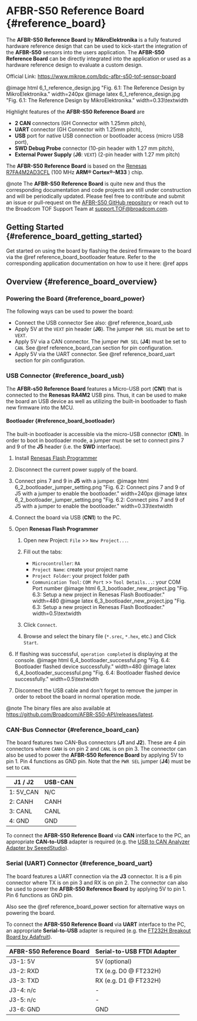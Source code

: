 # AFBR-S50 Reference Board {#reference_board}

The **AFBR-S50 Reference Board** by **MikroElektronika** is a fully featured
hardware reference design that can be used to kick-start the integration of the
**AFBR-S50** sensors into the users application. The **AFBR-S50 Reference
Board** can be directly integrated into the application or used as a hardware
reference design to evaluate a custom design.

Official Link: https://www.mikroe.com/bdc-afbr-s50-tof-sensor-board

@image html 6_1_reference_design.jpg "Fig. 6.1: The Reference Design by MikroElektronika." width=240px
@image latex 6_1_reference_design.jpg "Fig. 6.1: The Reference Design by MikroElektronika." width=0.33\textwidth

Highlight features of the **AFBR-S50 Reference Board** are

-   **2 CAN** connectors (GH Connector with 1.25mm pitch),
-   **UART** connector (GH Connector with 1.25mm pitch),
-   **USB** port for native USB connection or bootloader access (micro USB port),
-   **SWD Debug Probe** connector (10-pin header with 1.27 mm pitch),
-   **External Power Supply** (**J6**: `VEXT`) (2-pin header with 1.27 mm pitch)

The **AFBR-S50 Reference Board** is based on the
[Renesas R7FA4M2AD3CFL](https://www.renesas.com/us/en/products/microcontrollers-microprocessors/ra-cortex-m-mcus/ra4m2-100mhz-arm-cortex-m33-trustzone-high-integration-lowest-active-power-consumption)
(100 MHz **ARM® Cortex®-M33** ) chip.

@note The **AFBR-S50 Reference Board** is quite new and thus the corresponding
documentation and code projects are still under construction and will be
periodically updated. Please feel free to contribute and submit an issue or
pull-request on the
[AFBR-S50 GitHub repository](https://github.com/Broadcom/AFBR-S50-API) or reach
out to the Broadcom TOF Support Team at [support.TOF@broadcom.com](mailto:support.TOF@broadcom.com).

## Getting Started {#reference_board_getting_started}

Get started on using the board by flashing the desired firmware to the board
via the @ref reference_board_bootloader feature. Refer to the corresponding
application documentation on how to use it here: @ref apps

## Overview {#reference_board_overview}

### Powering the Board {#reference_board_power}

The following ways can be used to power the board:

-   Connect the USB connector See also: @ref reference_board_usb
-   Apply 5V at the `VEXT` pin header (**J6**). The jumper `PWR SEL` must be set
    to `VEXT`.
-   Apply 5V via a CAN connector. The jumper `PWR SEL` (**J4**) must be set to
    `CAN`. See @ref reference_board_can section for pin configuration.
-   Apply 5V via the UART connector. See @ref reference_board_uart section for
    pin configuration.

### USB Connector {#reference_board_usb}

The **AFBR-s50 Reference Board** features a Micro-USB port (**CN1**) that is
connected to the **Renesas RA4M2** USB pins. Thus, it can be used to make the
board an USB device as well as utilizing the built-in bootloader to flash new
firmware into the MCU.

#### Bootloader {#reference_board_bootloader}

The built-in bootloader is accessible via the micro-USB connector (**CN1**). In
order to boot in bootloader mode, a jumper must be set to connect pins 7 and 9
of the **J5** header (i.e. the **SWD** interface).

1.  Install
    [Renesas Flash Programmer](https://www.renesas.com/us/en/software-tool/renesas-flash-programmer-programming-gui)

2.  Disconnect the current power supply of the board.

3.  Connect pins 7 and 9 in **J5** with a jumper.
    @image html 6_2_bootloader_jumper_setting.png "Fig. 6.2: Connect pins 7 and 9 of J5 with a jumper to enable the bootloader." width=240px
    @image latex 6_2_bootloader_jumper_setting.png "Fig. 6.2: Connect pins 7 and 9 of J5 with a jumper to enable the bootloader." width=0.33\textwidth

4.  Connect the board via USB (**CN1**) to the PC.

5.  Open **Renesas Flash Programmer**

    1. Open new Project: `File` >> `New Project...`.
    2. Fill out the tabs:
        -   `Microcontroller`: `RA`
        -   `Project Name`: create your project name
        -   `Project Folder`: your project folder path
        -   `Communication Tool`: `COM Port` >> `Tool Details...`: your COM Port number
        @image html 6_3_bootloader_new_project.jpg "Fig. 6.3: Setup a new project in Renesas Flash Bootloader." width=480
        @image latex 6_3_bootloader_new_project.jpg "Fig. 6.3: Setup a new project in Renesas Flash Bootloader." width=0.5\textwidth

    3. Click `Connect`.
    4. Browse and select the binary file (`*.srec`, `*.hex`, etc.) and Click `Start`.

6.  If flashing was successful, `operation completed` is displaying at the
    console.
    @image html 6_4_bootloader_successful.png "Fig. 6.4: Bootloader flashed device successfully." width=480
    @image latex 6_4_bootloader_successful.png "Fig. 6.4: Bootloader flashed device successfully." width=0.5\textwidth

7.  Disconnect the USB cable and don't forget to remove the jumper in order to
    reboot the board in normal operation mode.

@note The binary files are also available at
https://github.com/Broadcom/AFBR-S50-API/releases/latest.

### CAN-Bus Connector {#reference_board_can}

The board features two CAN-Bus connectors (**J1** and **J2**). These are 4 pin
connectors where `CANH` is on pin 2 and `CANL` is on pin 3. The connector can
also be used to power the **AFBR-S50 Reference Board** by applying 5V to pin 1.
Pin 4 functions as GND pin. Note that the `PWR SEL` jumper (**J4**) must be set
to `CAN`.

| J1 / J2   | USB-CAN |
| --------- | ------- |
| 1: 5V_CAN | N/C     |
| 2: CANH   | CANH    |
| 3: CANL   | CANL    |
| 4: GND    | GND     |

To connect the **AFBR-S50 Reference Board** via **CAN** interface to the PC, an
appropriate **CAN-to-USB** adapter is required (e.g. the
[USB to CAN Analyzer Adapter by SeeedStudio](https://www.seeedstudio.com/USB-CAN-Analyzer-p-2888.html)).

### Serial (UART) Connector {#reference_board_uart}

The board features a UART connection via the **J3** connector. It is a 6 pin
connector where TX is on pin 3 and RX is on pin 2. The connector can also be
used to power the **AFBR-S50 Reference Board** by applying 5V to pin 1. Pin 6
functions as GND pin.

Also see the @ref reference_board_power section for alternative ways on powering
the board.

To connect the **AFBR-S50 Reference Board** via **UART** interface to the PC, an
appropriate **Serial-to-USB** adapter is required (e.g. the
[FT232H Breakout Board by Adafruit](https://learn.adafruit.com/adafruit-ft232h-breakout)).

| AFBR-S50 Reference Board | Serial-to-USB FTDI Adapter |
| ------------------------ | -------------------------- |
| J3-1: 5V                 | 5V (optional)              |
| J3-2: RXD                | TX (e.g. D0 @ FT232H)      |
| J3-3: TXD                | RX (e.g. D1 @ FT232H)      |
| J3-4: n/c                | -                          |
| J3-5: n/c                | -                          |
| J3-6: GND                | GND                        |

